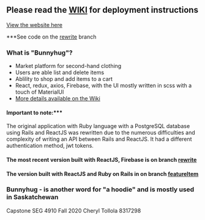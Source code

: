 ## Please read the [WIKI](https://github.com/Cj4y/Bunnyhug/wiki) for deployment instructions 

[View the website here](https://github.com/Cj4y/Bunnyhug/wiki/How-to-view-the-application)

***See code on the [rewrite](https://github.com/Cj4y/Bunnyhug/tree/rewrite) branch

### What is "Bunnyhug"?
* Market platform for second-hand clothing
* Users are able list and delete items
* Ablility to shop and add items to a cart
* React, redux, axios, Firebase, with the UI mostly written in scss with a touch of MaterialUI
* [More details available on the Wiki](https://github.com/Cj4y/Bunnyhug/wiki)

#### Important to note:*** 
The original application with Ruby language with a PostgreSQL database using Rails and ReactJS was rewritten due to the numerous difficulties and complexity of writing an API between Rails and ReactJS. It had a different authentication method, jwt tokens.

#### The most recent version built with ReactJS, Firebase is on branch [**rewrite**](https://github.com/Cj4y/Bunnyhug/tree/rewrite)
#### The version built with ReactJS and Ruby on Rails in on branch [**featureItem**](https://github.com/Cj4y/Bunnyhug/tree/featureItem)

### Bunnyhug - is another word for "a hoodie" and is mostly used in Saskatchewan
Capstone SEG 4910 Fall 2020
Cheryl Tollola 8317298
